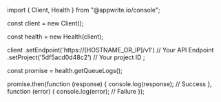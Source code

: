 import { Client, Health } from "@appwrite.io/console";

const client = new Client();

const health = new Health(client);

client
    .setEndpoint('https://[HOSTNAME_OR_IP]/v1') // Your API Endpoint
    .setProject('5df5acd0d48c2') // Your project ID
;

const promise = health.getQueueLogs();

promise.then(function (response) {
    console.log(response); // Success
}, function (error) {
    console.log(error); // Failure
});